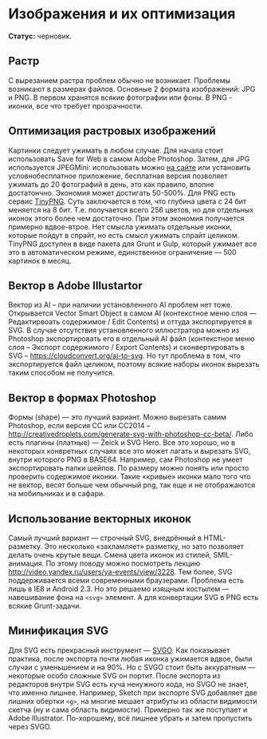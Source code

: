 # Изображения и их оптимизация

**Статус:** черновик.

## Растр

С вырезанием растра проблем обычно не возникает.
Проблемы возникают в размерах файлов.
Основные 2 формата изображений: JPG и PNG.
В первом хранятся всякие фотографии или фоны.
В PNG - иконки, все что требует прозрачности.

## Оптимизация растровых изображений

Картинки следует ужимать в любом случае.
Для начала стоит использовать Save for Web в самом Adobe Photoshop.
Затем, для JPG используется JPEGMini: использовать можно [на сайте](http://www.jpegmini.com/main/shrink_photo)
или установить условнобесплатное приложение, бесплатная версия позволяет ужимать до 20 фотографий в день,
это как правило, вполне достатончно. Экономия может достигать 50-500%.
Для PNG есть сервис [TinyPNG](https://tinypng.com). Суть заключается в том, что глубина цвета с 24 бит меняется на 8 бит.
Т.е. получается всего 256 цветов, но для отдельных иконок этого более чем достаточно.
При этом экономия получается примерно вдвое-втрое.
Нет смысла ужимать отдельные иконки, которые пойдут в спрайт, но есть смысл ужимать спрайт целиком.
TinyPNG доступен в виде пакета для Grunt и Gulp, который ужимает все это в автоматическом режиме,
единственное ограничение — 500 картинок в месяц.

## Вектор в Adobe Illustartor

Вектор из AI – при наличии установленного AI проблем нет тоже.
Открывается Vector Smart Object в самом AI (контекстное меню слоя — Редактирвоать содержимое / Edit Contents)
и оттуда экспортируется в SVG. В случае отсутствия установленного иллюстратора можно из Photoshop
экспортировать его в отдельный AI файл (контекстное меню слоя – Экспорт содержимого / Export Contents)
и сконвертировать в SVG – https://cloudconvert.org/ai-to-svg.
Но тут проблема в том, что экспортируется файл целиком, поэтому всякие наборы иконок вырезать таким способом не получится.

## Вектор в формах Photoshop

Формы (shape) — это лучший вариант. Можно вырезать самим Photoshop,
если версия CC или CC2014 – http://creativedroplets.com/generate-svg-with-photoshop-cc-beta/.
Либо есть плагины (платные) — Zeick и SVG Hero. Все это хорошо, но в некоторых конвретных случаях все это может лагать
и вырезать SVG, внутри которого PNG в BASE64. Например, сам Photoshop не умеет экспортировать папки шейпов.
По размеру можно понять или просто проверить содержимое иконки. Такие «кривые» иконки мало того что не вектор,
весят больше чем обычный png, так еще и не отображаются на мобильниках и в сафари.

## Использование векторных иконок

Самый лучший вариант — строчный SVG, внедрённый в HTML-разметку.
Это несколько «захламляет» разметку, но зато позволяет делать очень крутые вещи.
Смена цвета иконок из стилей, SMIL-анимация.
По этому поводу можно посмотреть лекцию http://video.yandex.ru/users/ya-events/view/3228.
Тем более, SVG поддерживается всеми современными браузерами.
Проблема есть лишь в IE8 и Android 2.3.
Но это решаемо изящным костылем — навешивание фона на `<svg>` элемент.
А для конвертации SVG в PNG есть всякие Grunt-задачи.

## Минификация SVG

Для SVG есть прекрасный инструмент — [SVGO](https://github.com/svg/svgo).
Как показывает практика, после экспорта почти любая иконка ужимается вдвое, были случаи с уменьшением и на 90%.
Но с SVGO стоит быть аккуратным — некоторые особо сложные SVG он портит.
После экспорта из редакторов внутри SVG есть куча ненужного кода, но SVGO не знает, что именно лишнее.
Например, Sketch при экспорте SVG добавляет две лишних обертки `<g>`,
на многие мешает атрибуты из области видимости скетча (ну и сама область видимости).
Примерно так же поступает и Adobe Illustrator.
По-хорошему, всё лишнее убрать и затем пропустить через SVGO.
